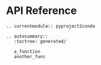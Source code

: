 # API Reference

```{eval-rst}
.. currentmodule:: pyproject2conda

.. autosummary::
   :toctree: generated/

   a_function
   another_func
```
